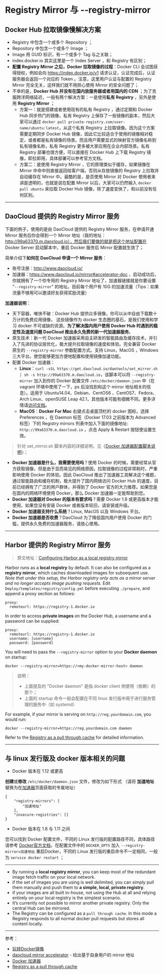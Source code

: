 # Registry Mirror 与 --registry-mirror

## Docker Hub 拉取镜像慢解决方案

- Registry 中包含一个或多个 Repository ；
- Repository 中包含一个或多个 Image ；
- Image 用 GUID 标识，有一个或多个 Tag 与之关联；
- index.docker.io 其实这里是一个 Index Server ，和 Registry 有区别；
- **配置 Registry Mirror 之后，Docker 拉取镜像的过程**：Docker CLI 会试图获得授权，例如会向 https://index.docker.io/v1 请求认证，认证完成后，认证服务器会返回一个对应的 Token 。注意，这里用户认证与配置的 Registry Mirror 完全无关，这样我们就不用担心使用 Mirror 的安全问题了；
- 不幸的是，**Docker Hub 并没有在国内放服务器或者用国内的 CDN** ；为了克服跨洋网络延迟，一般有两个解决方案：一是使用**私有 Registry** ，另外是使用 **Registry Mirror** ；
    - 方案一：就是搭建或者使用现有的私有 Registry ，通过定期和 Docker Hub 同步热门的镜像，私有 Registry 上保存了一些镜像的副本，然后大家可以通过 `docker pull private-registry.com/user-name/ubuntu:latest`，从这个私有 Registry 上拉取镜像。因为这个方案需要定期同步 Docker Hub 镜像，因此它比较适合于使用的镜像相对稳定，或者都是私有镜像的场景。而且用户需要显式的映射官方镜像名称到私有镜像名称，私有 Registry 更多被大家应用在企业内部场景。私有 Registry 部署也很方便，可以直接在 Docker Hub 上下载 Registry 镜像，即拉即用，具体部署可以参考官方文档。
    - 方案二：是使用 Registry Mirror ，它的原理类似于缓存，如果镜像在 Mirror 中命中则直接返回给客户端，否则从存放镜像的 Registry 上拉取并自动缓存在 Mirror 中。最酷的是，是否使用 Mirror 对 Docker 使用者来讲是透明的，也就是说在配置 Mirror 以后，大家可以仍然输入 `docker pull ubuntu` 来拉取 Docker Hub 镜像，除了速度变快了，和以前没有任何区别。


----------

## DaoCloud 提供的 Registry Mirror 服务

下面的例子，使用的是由 DaoCloud 提供的 Registry Mirror 服务，在申请开通 Mirror 服务后你会得到一个 Mirror 地址（我的地址：http://99a63370.m.daocloud.io），然后我们要做的就是把这个地址配置在 Docker Server 启动脚本中，重启 Docker 服务后 Mirror 配置就生效了；


简单介绍下**如何在 DaoCloud 申请一个 Mirror 服务**：

- 账号注册：http://www.daocloud.io/
- 加速器：https://www.daocloud.io/mirror#accelerator-doc ，启动成功后，你就拥有了一个你专用的 Registry Mirror 地址了，加速器链接就是你要设置 "`--registry-mirror`" 的地址。目前每个用户有 10G 的加速流量（Tips：如果流量不够用可以邀请好友获得奖励流量）

**加速器说明**：

- 天下容器，唯快不破：Docker Hub 提供众多镜像，你可以从中自由下载数十万计的免费应用镜像， 这些镜像作为 docker 生态圈的基石，是我们使用和学习 docker 不可或缺的资源。**为了解决国内用户使用 Docker Hub 时遇到的稳定性及速度问题 DaoCloud 推出永久免费的新一代加速器服务**。
- 原生技术：新一代 Docker 加速器采用自主研发的智能路由及缓存技术，并引入了先进的协议层优化，极大提升拉取镜像的速度和体验。完全兼容 Docker 原生的 `--registry-mirror` 参数配置方式。支持 Linux，MacOS ，Windows 三大平台。使您能够更加方便地配置和使用镜像加速功能。
- 配置 Docker 加速器：
    - **Linux**：`curl -sSL https://get.daocloud.io/daotools/set_mirror.sh | sh -s http://99a63370.m.daocloud.io`，该脚本可以将 `--registry-mirror` 加入到你的 Docker 配置文件 `/etc/docker/daemon.json` 中（在 vagrant 环境中使用了一下，ps 后没找到和这个 mirror 地址相关的信息）。适用于 Ubuntu14.04、Debian、CentOS6 、CentOS7、Fedora、Arch Linux、openSUSE Leap 42.1，其他版本可能有细微不同。更多详情请[访问文档](http://guide.daocloud.io/dcs/daocloud-9153151.html)。
    - **MacOS**：**Docker For Mac** 右键点击桌面顶栏的 docker 图标，选择 Preferences ，在 Daemon 标签（Docker 17.03 之前版本为 Advanced 标签）下的 Registry mirrors 列表中加入下面的镜像地址: `http://99a63370.m.daocloud.io` ，点击 Apply & Restart 按钮使设置生效。

> 针对 set_mirror.sh 脚本内容的详细说明，见《[Docker 加速器配置脚本说明](https://gitee.com/moooofly/SecretGarden/blob/master/Docker%20%E5%8A%A0%E9%80%9F%E5%99%A8%E9%85%8D%E7%BD%AE%E8%84%9A%E6%9C%AC%E8%AF%B4%E6%98%8E.md)》；
    
- **Docker 加速器是什么，我需要使用吗**？使用 Docker 的时候，需要经常从官方获取镜像，但是由于显而易见的网络原因，拉取镜像的过程非常耗时，严重影响使用 Docker 的体验。因此 DaoCloud 推出了加速器工具解决这个难题，通过智能路由和缓存机制，极大提升了国内网络访问 Docker Hub 的速度，目前已经拥有了广泛的用户群体，并得到了 Docker 官方的大力推荐。如果您是在国内的网络环境使用 Docker，那么 Docker 加速器一定能帮助到您。
- **Docker 加速器对 Docker 的版本有要求吗**？需要 Docker 1.8 或更高版本才能使用，如果您没有安装 Docker 或者版本较旧，请安装或升级。
- **Docker 加速器支持什么系统**？Linux, MacOS 以及 Windows 平台。
- **Docker 加速器是否收费**？DaoCloud 为了降低国内用户使用 Docker 的门槛，提供永久免费的加速器服务，请放心使用。


----------

## Harbor 提供的 Registry Mirror 服务

> 原文地址：[Configuring Harbor as a local registry mirror](https://github.com/vmware/harbor/blob/master/contrib/Configure_mirror.md)

Harbor runs as a **local registry** by default. It can also be configured as a **registry mirror**, which caches downloaded images for subsequent use. *Note that under this setup, the Harbor registry only acts as a mirror server and no longer accepts image pushing requests.* Edit `Deploy/templates/registry/config.yml` before executing `./prepare`, and append a proxy section as follows:


```
proxy:
  remoteurl: https://registry-1.docker.io
```

In order to access **private images** on the Docker Hub, a username and a password can be supplied:

```
proxy:
  remoteurl: https://registry-1.docker.io
  username: [username]
  password: [password]
```

You will need to pass the `--registry-mirror` option to your **Docker daemon** on startup:

```
docker --registry-mirror=https://<my-docker-mirror-host> daemon
```

> 说明：
> 
> - 上面提及的 "Docker daemon" 是指 docker client 侧使用（依赖）的那个；
> - 上面的 startup 命令一般会配置在不同 linux 发行版中用于进行服务管理的服务中（如 systemd）


For example, if your mirror is serving on `http://reg.yourdomain.com`, you would run:

```
docker --registry-mirror=https://reg.yourdomain.com daemon
```

Refer to the [Registry as a pull through cache](https://docs.docker.com/registry/recipes/mirror/) for detailed information.


----------


## 与 linux 发行版及 docker 版本相关的问题

- Docker 版本在 1.12 或更高

**创建**或**修改** `/etc/docker/daemon.json` 文件，修改为如下形式 （请将 **加速地址** 替换为在[加速器](https://www.daocloud.io/mirror#accelerator-doc)页面获取的专属地址）

```
{
    "registry-mirrors": [
        "加速地址"
    ],
    "insecure-registries": []
}
```

- Docker 版本在 1.8 与 1.11 之间

您可以找到 Docker 配置文件，不同的 Linux 发行版的配置路径不同，具体路径请参考 [Docker官方文档](https://docs.docker.com/engine/admin/)，在配置文件中的 `DOCKER_OPTS` 加入 `--registry-mirror=加速地址` 重启Docker，不同的 Linux 发行版的重启命令不一定相同，一般为 `service docker restart` ；


----------

- By running a **local registry mirror**, you can keep most of the redundant image fetch traffic on your local network.
- if the set of images you are using is well delimited, you can simply pull them manually and push them to **a simple, local, private registry**.
- if your images are all built in-house, not using the Hub at all and relying entirely on your local registry is the simplest scenario.
- It’s currently not possible to mirror another private registry. Only the central Hub can be mirrored.
- The Registry can be configured as a `pull through cache`. In this mode a Registry responds to all normal docker pull requests but stores all content locally.


----------


参考：

- [玩转Docker镜像](http://blog.daocloud.io/how-to-master-docker-image/)
- [daocloud mirror accelerator](https://www.daocloud.io/mirror#accelerator-doc) - 给出基于自身用户的 mirror 地址
- [Docker 加速器](http://guide.daocloud.io/dcs/daocloud-9153151.html) 
- [Registry as a pull through cache](https://docs.docker.com/registry/recipes/mirror/)
